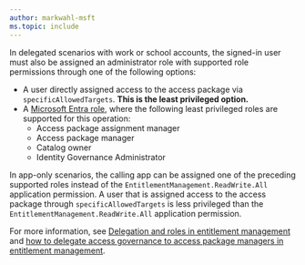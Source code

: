 ```yaml
---
author: markwahl-msft
ms.topic: include
---
```


<!-- Applies to:
- accessPackageAssignmentRequest: filterByCurrentUser
- Create accessPackageAssignmentRequest
-->

In delegated scenarios with work or school accounts, the signed-in user must also be assigned an administrator role with supported role permissions through one of the following options:

- A user directly assigned access to the access package via `specificAllowedTargets`. **This is the least privileged option.**
- A [Microsoft Entra role](/entra/identity/role-based-access-control/permissions-reference?toc=%2Fgraph%2Ftoc.json), where the following least privileged roles are supported for this operation:
    - Access package assignment manager
    - Access package manager
    - Catalog owner
    - Identity Governance Administrator

In app-only scenarios, the calling app can be assigned one of the preceding supported roles instead of the `EntitlementManagement.ReadWrite.All` application permission. A user that is assigned access to the access package through `specificAllowedTargets` is less privileged than the `EntitlementManagement.ReadWrite.All` application permission.

For more information, see [Delegation and roles in entitlement management](/entra/id-governance/entitlement-management-delegate) and [how to delegate access governance to access package managers in entitlement management](/entra/id-governance/entitlement-management-delegate-managers).
